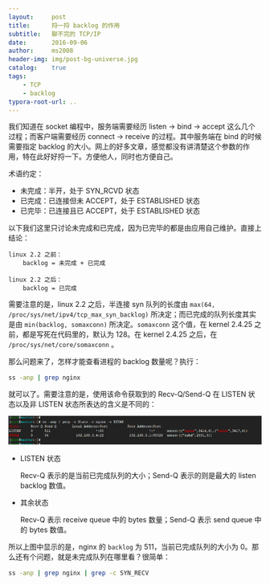 ```yaml
---
layout:     post
title:      捋一捋 backlog 的作用
subtitle:   聊不完的 TCP/IP
date:       2016-09-06
author:     ms2008
header-img: img/post-bg-universe.jpg
catalog:    true
tags:
    - TCP
    - backlog
typora-root-url: ..
---
```


我们知道在 socket 编程中，服务端需要经历 listen → bind → accept 这么几个过程；而客户端需要经历 connect → receive 的过程。其中服务端在 bind 的时候需要指定 backlog 的大小。网上的好多文章，感觉都没有讲清楚这个参数的作用，特在此好好捋一下。方便他人，同时也方便自己。

术语约定：

- 未完成：半开，处于 SYN_RCVD 状态
- 已完成：已连接但未 ACCEPT，处于 ESTABLISHED 状态
- 已完毕：已连接且已 ACCEPT，处于 ESTABLISHED 状态

以下我们这里只讨论未完成和已完成，因为已完毕的都是由应用自己维护。直接上结论：

```
linux 2.2 之前：
    backlog = 未完成 + 已完成

linux 2.2 之后：
    backlog = 已完成
```

需要注意的是，linux 2.2 之后，半连接 syn 队列的长度由 `max(64, /proc/sys/net/ipv4/tcp_max_syn_backlog)` 所决定；而已完成的队列长度其实是由 `min(backlog, somaxconn)` 所决定。`somaxconn` 这个值，在 kernel 2.4.25 之前，都是写死在代码里的，默认为 128。在 kernel 2.4.25 之后，在 `/proc/sys/net/core/somaxconn` 。

那么问题来了，怎样才能查看进程的 backlog 数量呢？执行：

```sh
ss -anp | grep nginx
```

就可以了。需要注意的是，使用该命令获取到的 Recv-Q/Send-Q 在 LISTEN 状态以及非 LISTEN 状态所表达的含义是不同的：

![](/img/in-post/backlog.png)

- LISTEN 状态

  Recv-Q 表示的是当前已完成队列的大小；Send-Q 表示的则是最大的 listen backlog 数值。

- 其余状态

  Recv-Q 表示 receive queue 中的 bytes 数量；Send-Q 表示 send queue 中的 bytes 数值。

所以上图中显示的是，nginx 的 `backlog` 为 511，当前已完成队列的大小为 0。那么还有个问题，就是未完成队列在哪里看？很简单：

```sh
ss -anp | grep nginx | grep -c SYN_RECV
```
